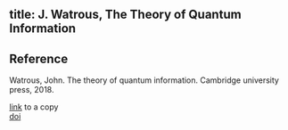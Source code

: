 title: J. Watrous, The Theory of Quantum Information 
---

## Reference

Watrous, John. The theory of quantum information. Cambridge university press, 2018.


[link](https://cs.uwaterloo.ca/~watrous/TQI/) to a copy     
[doi](https://doi.org/10.1017/9781316848142)
